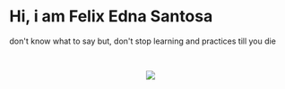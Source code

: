 <h1>Hi, i am Felix Edna Santosa</h1>
<p>don't know what to say but, don't stop learning and practices till you die</p>
<br><p align="center"><img src="https://i.giphy.com/Dg4TxjYikCpiGd7tYs.gif" /></p></br>
